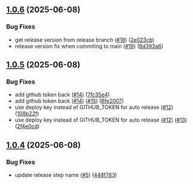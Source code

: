 ## [1.0.6](https://github.com/Harsh0/load-shedder/compare/v1.0.5...v1.0.6) (2025-06-08)


### Bug Fixes

* get release version from release branch ([#18](https://github.com/Harsh0/load-shedder/issues/18)) ([2e023cb](https://github.com/Harsh0/load-shedder/commit/2e023cbe80f53c1d8e5a0eeba229d05f6333cd99))
* release version fix when commiting to main ([#19](https://github.com/Harsh0/load-shedder/issues/19)) ([8d393a6](https://github.com/Harsh0/load-shedder/commit/8d393a6592eda80fc5887fc104ee38869442ad8e))

## [1.0.5](https://github.com/Harsh0/load-shedder/compare/v1.0.4...v1.0.5) (2025-06-08)


### Bug Fixes

* add github token back ([#14](https://github.com/Harsh0/load-shedder/issues/14)) ([7fc35e4](https://github.com/Harsh0/load-shedder/commit/7fc35e4914a8ff2ae0d7079ffb6072aa6bbcf018))
* add github token back ([#14](https://github.com/Harsh0/load-shedder/issues/14)) ([#15](https://github.com/Harsh0/load-shedder/issues/15)) ([8fe2007](https://github.com/Harsh0/load-shedder/commit/8fe20074dc2d5754f92e45f8122313da77c3fc7e))
* use deploy key instead of GITHUB_TOKEN for auto release ([#12](https://github.com/Harsh0/load-shedder/issues/12)) ([108b22f](https://github.com/Harsh0/load-shedder/commit/108b22fa57ac4cb99104d95260a7f0d519a4c0f0))
* use deploy key instead of GITHUB_TOKEN for auto release ([#12](https://github.com/Harsh0/load-shedder/issues/12)) ([#13](https://github.com/Harsh0/load-shedder/issues/13)) ([2f4e0cd](https://github.com/Harsh0/load-shedder/commit/2f4e0cd876147616c0d89c5a55715ffb2118a8c8))

## [1.0.4](https://github.com/Harsh0/load-shedder/compare/v1.0.3...v1.0.4) (2025-06-08)


### Bug Fixes

* update release step name ([#5](https://github.com/Harsh0/load-shedder/issues/5)) ([448f783](https://github.com/Harsh0/load-shedder/commit/448f7834134b1789b6f80dfa66b80b2a88f18277))
